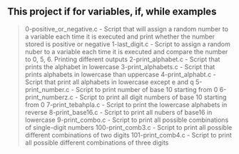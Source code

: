 ## This project if for variables, if, while examples
> 0-positive_or_negative.c - Script that will assign a random number to a variable each time it is executed and print whether the number stored is positive or negative
> 1-last_digit.c - Script to assign a random nuber to a variable each time it is executed and compare the number to 0, 5, 6. Printing different outputs
> 2-print_alphabet.c - Script that prints the alphabet in lowercase
> 3-print_alphabets.c - Script that prints alphabets in lowercase than uppercase
> 4-print_alphabt.c - Script that print all alphabets in lowercase except e and q
> 5-print_number.c - Script to print number of base 10 starting from 0
> 6-print_numberz.c - Script to print all digit numbers of base 10 starting from 0
> 7-print_tebahpla.c - Script to print the lowercase alphabets in reverse
> 8-print_base16.c - Script to print all nubers of base16 in lowercase
> 9-print_combo.c - Script to print all possible combinations of single-digit numbers
> 100-print_comb3.c - Script to print all possible different combinations of two digits
> 101-print_comb4.c - Script to print all possible different combinations of three digits
>
